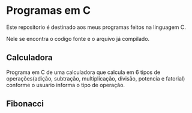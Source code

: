 # Programas em C
Este repositorio é destinado aos meus programas feitos na linguagem C.

Nele se encontra o codigo fonte e o arquivo já compilado.

## Calculadora

Programa em C de uma calculadora que calcula em 6 tipos de operações(adição, subtração, multiplicação, divisão, potencia e fatorial) conforme o usuario informa o tipo de operação.

## Fibonacci

